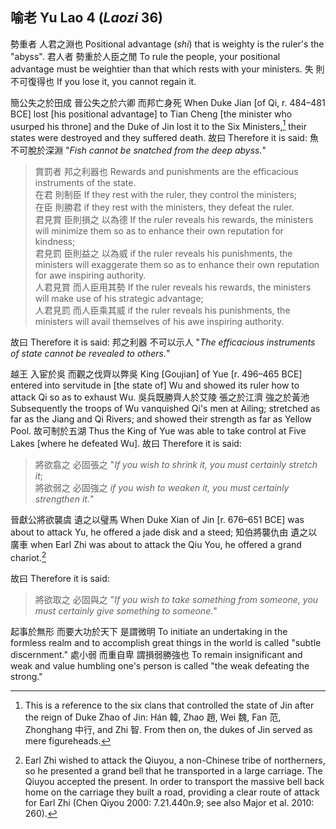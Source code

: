 ## 喻老 Yu Lao 4 (_Laozi_ 36)

勢重者
人君之淵也
Positional advantage (*shi*)
that is weighty is the ruler's the "abyss".
君人者
勢重於人臣之閒
To rule the people,
your positional advantage must be weightier than that which rests with your ministers.
失
則不可復得也
If you lose it,
you cannot regain it.

簡公失之於田成
晉公失之於六卿
而邦亡身死
When Duke Jian [of Qi, r. 484–481 BCE] lost [his positional advantage] to Tian Cheng
[the minister who usurped his throne]
and the Duke of Jin lost it to the Six Ministers,[^yu-lao-17]
their states were destroyed
and they suffered death.
故曰
Therefore it is said:
魚不可脫於深淵
"*Fish cannot be snatched from the deep abyss.*"

[^yu-lao-17]: This is a reference to the six clans
that controlled the state of Jin
after the reign of Duke Zhao of Jin:
Hán 韓, Zhao 趙, Wei 魏, Fan 范, Zhonghang 中行, and Zhi 智.
From then on, the dukes of Jin served as mere figureheads.

> 賞罰者
邦之利器也
Rewards and punishments
are the efficacious instruments of the state.  
在君
則制臣
If they rest with the ruler,
they control the ministers;  
在臣
則勝君
if they rest with the ministers,
they defeat the ruler.  
君見賞
臣則損之
以為德
If the ruler reveals his rewards,
the ministers will minimize them
so as to enhance their own reputation for kindness;  
君見罰
臣則益之
以為威
if the ruler reveals his punishments,
the ministers will exaggerate them
so as to enhance their own reputation for awe inspiring authority.  
人君見賞
而人臣用其勢
If the ruler reveals his rewards,
the ministers will make use of his strategic advantage;  
人君見罰
而人臣乘其威
if the ruler reveals his punishments,
the ministers will avail themselves of his awe inspiring authority.

故曰
Therefore it is said:
邦之利器
不可以示人
"*The efficacious instruments of state
cannot be revealed to others.*"

越王
入宦於吳
而觀之伐齊以弊吳
King [Goujian] of Yue [r. 496–465 BCE]
entered into servitude in [the state of] Wu
and showed its ruler how to attack Qi
so as to exhaust Wu.
吳兵既勝齊人於艾陵
張之於江濟
強之於黃池
Subsequently the troops of Wu vanquished Qi's men at Ailing;
stretched as far as the Jiang and Qi Rivers;
and showed their strength as far as Yellow Pool.
故可制於五湖
Thus the King of Yue was able to take control at Five Lakes [where he defeated Wu].
故曰
Therefore it is said:

> 將欲翕之
必固張之
"*If you wish to shrink it,
you must certainly stretch it*;  
將欲弱之
必固強之
*if you wish to weaken it,
you must certainly strengthen it.*"

晉獻公將欲襲虞
遺之以璧馬
When Duke Xian of Jin [r. 676–651 BCE] was about to attack Yu,
he offered a jade disk and a steed;
知伯將襲仇由
遺之以廣車
when Earl Zhi was about to attack the Qiu You,
he offered a grand chariot.[^yu-lao-18]

[^yu-lao-18]: Earl Zhi wished to attack the Qiuyou,
a non-Chinese tribe of northerners,
so he presented a grand bell that he transported in a large carriage.
The Qiuyou accepted the present.
In order to transport the massive bell back home on the carriage they built a road,
providing a clear route of attack for Earl Zhi
(Chen Qiyou 2000: 7.21.440n.9; see also Major et al. 2010: 260).

故曰
Therefore it is said:

> 將欲取之
必固與之
"*If you wish to take something from someone,
you must certainly give something to someone.*"

起事於無形
而要大功於天下
是謂微明
To initiate an undertaking in the formless realm
and to accomplish great things in the world
is called "subtle discernment."
處小弱
而重自卑
謂損弱勝強也
To remain insignificant and weak
and value humbling one's person
is called "the weak defeating the strong."
